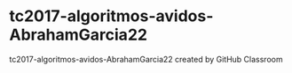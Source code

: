 # tc2017-algoritmos-avidos-AbrahamGarcia22
tc2017-algoritmos-avidos-AbrahamGarcia22 created by GitHub Classroom

